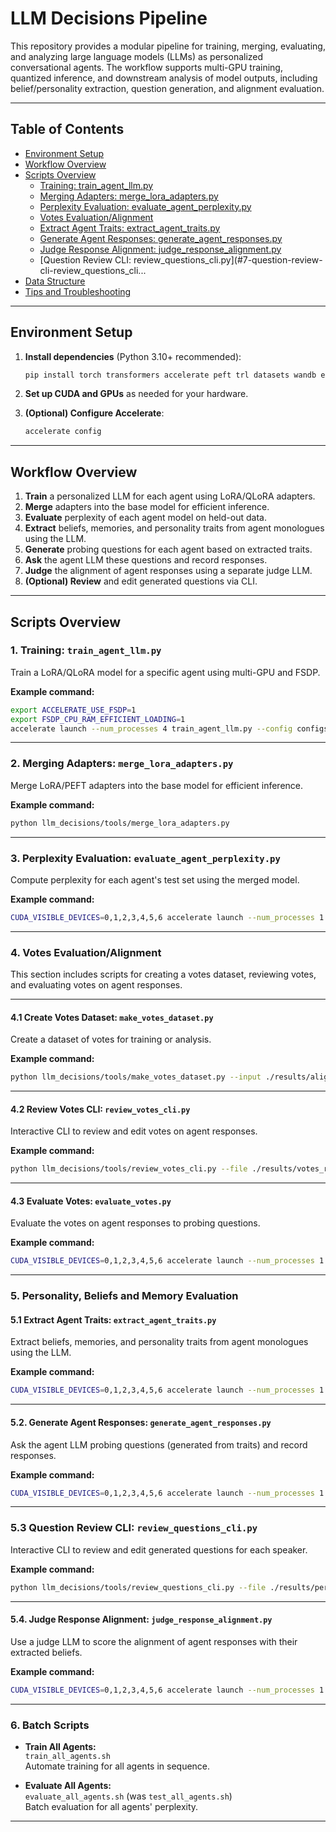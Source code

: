 # LLM Decisions Pipeline

This repository provides a modular pipeline for training, merging, evaluating, and analyzing large language models (LLMs) as personalized conversational agents. The workflow supports multi-GPU training, quantized inference, and downstream analysis of model outputs, including belief/personality extraction, question generation, and alignment evaluation.

---

## Table of Contents

- [Environment Setup](#environment-setup)
- [Workflow Overview](#workflow-overview)
- [Scripts Overview](#scripts-overview)
  - [Training: train_agent_llm.py](#1-training-train_agent_llmpy)
  - [Merging Adapters: merge_lora_adapters.py](#2-merging-adapters-merge_lora_adapterspy)
  - [Perplexity Evaluation: evaluate_agent_perplexity.py](#3-perplexity-evaluation-evaluate_agent_perplexitypy)
  - [Votes Evaluation/Alignment](#votes-evaluationalignment)
  - [Extract Agent Traits: extract_agent_traits.py](#4-extract-agent-traits-extract_agent_traitspy)
  - [Generate Agent Responses: generate_agent_responses.py](#5-generate-agent-responses-generate_agent_responsespy)
  - [Judge Response Alignment: judge_response_alignment.py](#6-judge-response-alignment-judge_response_alignmentpy)
  - [Question Review CLI: review_questions_cli.py](#7-question-review-cli-review_questions_cli...
- [Data Structure](#data-structure)
- [Tips and Troubleshooting](#tips-and-troubleshooting)

---

## Environment Setup

1. **Install dependencies** (Python 3.10+ recommended):

    ```bash
    pip install torch transformers accelerate peft trl datasets wandb evaluate bitsandbytes
    ```

2. **Set up CUDA and GPUs** as needed for your hardware.

3. **(Optional) Configure Accelerate**:

    ```bash
    accelerate config
    ```

---

## Workflow Overview

1. **Train** a personalized LLM for each agent using LoRA/QLoRA adapters.
2. **Merge** adapters into the base model for efficient inference.
3. **Evaluate** perplexity of each agent model on held-out data.
4. **Extract** beliefs, memories, and personality traits from agent monologues using the LLM.
5. **Generate** probing questions for each agent based on extracted traits.
6. **Ask** the agent LLM these questions and record responses.
7. **Judge** the alignment of agent responses using a separate judge LLM.
8. **(Optional) Review** and edit generated questions via CLI.

---

## Scripts Overview

### 1. Training: `train_agent_llm.py`

Train a LoRA/QLoRA model for a specific agent using multi-GPU and FSDP.

**Example command:**
```bash
export ACCELERATE_USE_FSDP=1
export FSDP_CPU_RAM_EFFICIENT_LOADING=1
accelerate launch --num_processes 4 train_agent_llm.py --config configs/llamma_3_70b.yaml --agent_name kateacuff
```

---

### 2. Merging Adapters: `merge_lora_adapters.py`

Merge LoRA/PEFT adapters into the base model for efficient inference.

**Example command:**
```bash
python llm_decisions/tools/merge_lora_adapters.py
```

---

### 3. Perplexity Evaluation: `evaluate_agent_perplexity.py`

Compute perplexity for each agent's test set using the merged model.

**Example command:**
```bash
CUDA_VISIBLE_DEVICES=0,1,2,3,4,5,6 accelerate launch --num_processes 1 llm_decisions/evaluate_agent_perplexity.py --merged_path /path/to/agent/merged
```

---

### 4. Votes Evaluation/Alignment

This section includes scripts for creating a votes dataset, reviewing votes, and evaluating votes on agent responses.

---

#### 4.1 Create Votes Dataset: `make_votes_dataset.py`

Create a dataset of votes for training or analysis.

**Example command:**
```bash
python llm_decisions/tools/make_votes_dataset.py --input ./results/alignment_results.json --output ./results/votes_dataset.json
```

---

#### 4.2 Review Votes CLI: `review_votes_cli.py`

Interactive CLI to review and edit votes on agent responses.

**Example command:**
```bash
python llm_decisions/tools/review_votes_cli.py --file ./results/votes_results.json --speaker ellenosborne
```

---

#### 4.3 Evaluate Votes: `evaluate_votes.py`

Evaluate the votes on agent responses to probing questions.

**Example command:**
```bash
CUDA_VISIBLE_DEVICES=0,1,2,3,4,5,6 accelerate launch --num_processes 1 llm_decisions/evaluate_votes.py --input ./results/alignment_results.json --output ./results/votes_evaluation.json
```

---

### 5. Personality, Beliefs and Memory Evaluation

#### 5.1 Extract Agent Traits: `extract_agent_traits.py`

Extract beliefs, memories, and personality traits from agent monologues using the LLM.

**Example command:**
```bash
CUDA_VISIBLE_DEVICES=0,1,2,3,4,5,6 accelerate launch --num_processes 1 llm_decisions/extract_agent_traits.py --model /path/to/merged --input /path/to/monologues.pkl --output_dir ./results --single_speaker ellenosborne
```

---

#### 5.2. Generate Agent Responses: `generate_agent_responses.py`

Ask the agent LLM probing questions (generated from traits) and record responses.

**Example command:**
```bash
CUDA_VISIBLE_DEVICES=0,1,2,3,4,5,6 accelerate launch --num_processes 1 llm_decisions/generate_agent_responses.py --model-path /path/to/merged --input-file ./results/belief_results.json --output-file ./results/belief_results.json
```

---

### 5.3 Question Review CLI: `review_questions_cli.py`

Interactive CLI to review and edit generated questions for each speaker.

**Example command:**
```bash
python llm_decisions/tools/review_questions_cli.py --file ./results/personality_results.json --speaker ellenosborne
```

---

#### 5.4. Judge Response Alignment: `judge_response_alignment.py`

Use a judge LLM to score the alignment of agent responses with their extracted beliefs.

**Example command:**
```bash
CUDA_VISIBLE_DEVICES=0,1,2,3,4,5,6 accelerate launch --num_processes 1 llm_decisions/judge_response_alignment.py --data_file ./results/belief_results.json --model_name meta-llama/Meta-Llama-3-70B-Instruct
```

---

### 6. Batch Scripts

- **Train All Agents:**  
  `train_all_agents.sh`  
  Automate training for all agents in sequence.

- **Evaluate All Agents:**  
  `evaluate_all_agents.sh` (was `test_all_agents.sh`)  
  Batch evaluation for all agents' perplexity.

---